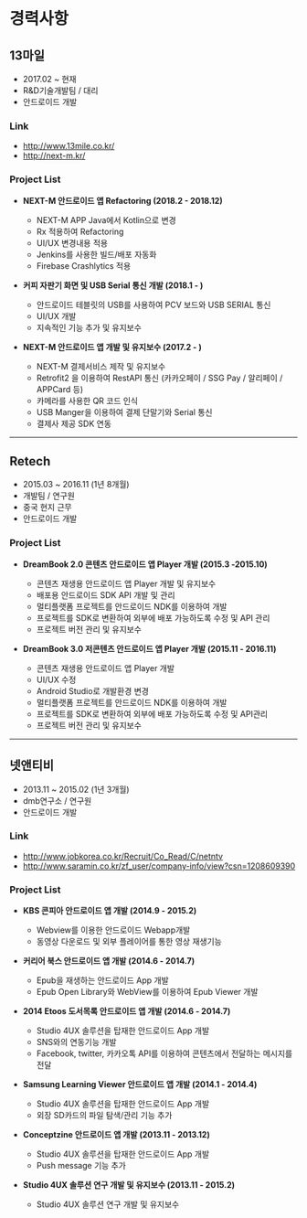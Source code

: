 # 경력사항

## 13마일
- 2017.02 ~ 현재
- R&D기술개발팀 / 대리
- 안드로이드 개발

### Link
- http://www.13mile.co.kr/
- http://next-m.kr/

### Project List
- __NEXT-M 안드로이드 앱 Refactoring (2018.2 - 2018.12)__
    + NEXT-M APP Java에서 Kotlin으로 변경
    + Rx 적용하여 Refactoring
    + UI/UX 변경내용 적용
    + Jenkins를 사용한 빌드/배포 자동화
    + Firebase Crashlytics 적용

- __커피 자판기 화면 및 USB Serial 통신 개발 (2018.1 - )__
    + 안드로이드 테블릿의 USB를 사용하여 PCV 보드와 USB SERIAL 통신
    + UI/UX 개발
    + 지속적인 기능 추가 및 유지보수

- __NEXT-M 안드로이드 앱 개발 및 유지보수 (2017.2 - )__
    + NEXT-M 결제서비스 제작 및 유지보수
    + Retrofit2 을 이용하여 RestAPI 통신 (카카오페이 / SSG Pay / 알리페이 / APPCard 등)
    + 카메라를 사용한 QR 코드 인식
    + USB Manger을 이용하여 결제 단말기와 Serial 통신
    + 결제사 제공 SDK 연동
-----
## Retech
- 2015.03 ~ 2016.11 (1년 8개월)
- 개발팀 / 연구원
- 중국 현지 근무
- 안드로이드 개발

### Project List
- __DreamBook 2.0 콘텐츠 안드로이드 앱 Player 개발 (2015.3 -2015.10)__
    + 콘텐츠 재생용 안드로이드 앱 Player 개발 및 유지보수
    + 배포용 안드로이드 SDK API 개발 및 관리
    + 멀티플랫폼 프로젝트를 안드로이드 NDK를 이용하여 개발
    + 프로젝트를 SDK로 변환하여 외부에 배포 가능하도록 수정 및 API 관리
    + 프로젝트 버전 관리 및 유지보수
    
- __DreamBook 3.0 저콘텐츠 안드로이드 앱 Player 개발 (2015.11 - 2016.11)__
    + 콘텐츠 재생용 안드로이드 앱 Player 개발
    + UI/UX 수정
    + Android Studio로 개발환경 변경
    + 멀티플랫폼 프로젝트를 안드로이드 NDK를 이용하여 개발
    + 프로젝트를 SDK로 변환하여 외부에 배포 가능하도록 수정 및 API관리 
    + 프로젝트 버전 관리 및 유지보수
-----    
## 넷앤티비
- 2013.11 ~ 2015.02 (1년 3개월)
- dmb연구소 / 연구원
- 안드로이드 개발

### Link
- http://www.jobkorea.co.kr/Recruit/Co_Read/C/netntv
- http://www.saramin.co.kr/zf_user/company-info/view?csn=1208609390

### Project List
- __KBS 콘피아 안드로이드 앱 개발 (2014.9 - 2015.2)__
    + Webview를 이용한 안드로이드 Webapp개발
    + 동영상 다운로드 및 외부 플레이어를 통한 영상 재생기능
    
- __커리어 북스 안드로이드 앱 개발 (2014.6 - 2014.7)__
    + Epub을 재생하는 안드로이드 App 개발
    + Epub Open Library와 WebView를 이용하여 Epub Viewer 개발
    
- __2014 Etoos 도서목록 안드로이드 앱 개발 (2014.6 - 2014.7)__
    + Studio 4UX 솔루션을 탑재한 안드로이드 App 개발
    + SNS와의 연동기능 개발
    + Facebook, twitter, 카카오톡 API를 이용하여 콘텐츠에서 전달하는 메시지를 전달
    
- __Samsung Learning Viewer 안드로이드 앱 개발 (2014.1 - 2014.4)__
    + Studio 4UX 솔루션을 탑재한 안드로이드 App 개발 
    + 외장 SD카드의 파일 탐색/관리 기능 추가
    
- __Conceptzine 안드로이드 앱 개발 (2013.11 - 2013.12)__
    + Studio 4UX 솔루션을 탑재한 안드로이드 App 개발
    + Push message 기능 추가
    
- __Studio 4UX 솔루션 연구 개발 및 유지보수 (2013.11 - 2015.2)__
    + Studio 4UX 솔루션 연구 개발 및 유지보수

